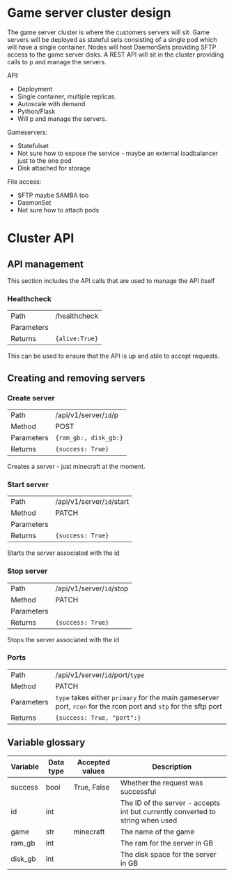 # Game server cluster design

The game server cluster is where the customers servers will sit. Game servers will be deployed as stateful sets consisting of a single pod which will have a single container. Nodes will host DaemonSets providing SFTP access to the game server disks. A REST API will sit in the cluster providing calls to p and manage the servers.

API:
- Deployment
- Single container, multiple replicas.
- Autoscale with demand
- Python/Flask
- Will p and manage the servers.

Gameservers:
- Statefulset
- Not sure how to expose the service - maybe an external loadbalancer just to the one pod
- Disk attached for storage

File access:
- SFTP maybe SAMBA too
- DaemonSet
- Not sure how to attach pods

# Cluster API

## API management

This section includes the API calls that are used to manage the API itself

### Healthcheck

|||
|---|---|
|Path|/healthcheck|
|Parameters||
|Returns|`{alive:True}`|

This can be used to ensure that the API is up and able to accept requests.

## Creating and removing servers

### Create server

|||
|---|---|
|Path|/api/v1/server/`id`/p|
|Method|POST|
|Parameters|`{ram_gb:, disk_gb:}`|
|Returns|`{success: True}`|

Creates a server - just minecraft at the moment.

### Start server

|||
|---|---|
|Path|/api/v1/server/`id`/start|
|Method|PATCH|
|Parameters||
|Returns|`{success: True}`|

Starts the server associated with the id

### Stop server

|||
|---|---|
|Path|/api/v1/server/`id`/stop|
|Method|PATCH|
|Parameters||
|Returns|`{success: True}`|

Stops the server associated with the id

### Ports

|||
|---|---|
|Path|/api/v1/server/`id`/port/`type`|
|Method|PATCH|
|Parameters|`type` takes either `primary` for the main gameserver port, `rcon` for the rcon port and `stp` for the sftp port|
|Returns|`{success: True, "port":}`|


## Variable glossary

|Variable|Data type|Accepted values|Description|
|---|---|---|---|
|success|bool|True, False|Whether the request was successful|
|id|int||The ID of the server - accepts int but currently converted to string when used|
|game|str|minecraft| The name of the game|
|ram_gb|int||The ram for the server in GB|
|disk_gb|int||The disk space for the server in GB|
